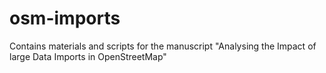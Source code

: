 # osm-imports
Contains materials and scripts for the manuscript "Analysing the Impact of large Data Imports in OpenStreetMap"
